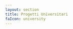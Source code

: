 ```yaml
---
layout: section
title: Progetti Universitari
faIcon: university
---
```

<!-- 
### Laurea Informatica - Magistrale


#### [FuzzQR - QR Code Fuzzing Toolkit for Android & iOS](https://github.com/Maxelweb/FuzzQR) - 📅 dicembre 2021 - febbraio 2022

Progetto di Advanced Topics in Computer & Network Security in collaborazione Federico Carboni. Realizzazione di un toolkit utilizzato per eseguire test di QR-code multipli su applicazioni Android e iOS.


#### [Formal Methods for Cyberphysical Systems - Invariant Verification Analysis](https://github.com/Maxelweb/CyberPhysicalSystemsLabs) - 📅 ottobre 2021 - gennaio 2022

Progetto di Formal Methods for Cyberphysical Systems. Esercizi e analisi per la verifica degli invarianti in sistemi a componenti ibridi sfruttando la libreria NuSMV su Python. Il progetto è stato fatto in collaborazione con Federico Carboni e Giuseppe Rossano.


#### [Analysis on "Nested, but Separate: Isolating Unrelated Critical Sections in Real-Time Nested Locking"](https://github.com/Maxelweb/RTOS) - 📅 luglio 2021 - oggi

Progetto di Real-time Kernels and Systems basato sull'analisi del paper _Nested, but Separate: Isolating Unrelated Critical Sections in Real-Time Nested Locking_ di B. B. Brandenburg e J. Robb. Il progetto è stato fatto in collaborazione con Giuseppe Rossano.


#### [ArduTracker - Hardware-based Contact Tracing](#) - 📅 dicemebre 2020 - oggi

Progetto di Wireless Networks for Mobile Application per il contact tracing a mezzo di protocolli personalizzati tramite RF24 e Bluetooth. Il progetto è ancora in sviluppo in collaborazione con Ciprian Voinea, Federico Carboni e il prof. Claudio Enrico Palazzi dell'Università di Padova.


#### [Smart Assistant Interaction through Visual Gesture Recognition using a Kinect Sensor](https://github.com/enricobu96/vcs-project/releases) - 📅 luglio 2021

> Progetto di Vision and Cognitive Services, in collaborazione con Enrico Buratto.

__Abstract:__ In the last decade, the raise of smart assistant devices played a key role for the everyday life as they help to retrieve information from the web, manage other home devices and execute routines independently. Even though the vocal interaction is getting more and more efficient, not always the commands are interpreted correctly. Moreover, looking at deaf people and/or people with speech disabilities, the effective interaction is drastically reduced, thus limiting the use of this kind of devices. The main goal of this project is to use the visible body parts of a person to interact with smart devices like Google Home through human pose estimation and gesture recognition. During our work we compared two different solutions – Google MediaPipe and NiTE2 middleware for Kinect –, and for both of these use-cases we tried different classification algorithms: multinomial logistic regression, ridge regression, random forest, support vector machines and multilayer perceptron. Through intensive trial and error experiments we were able to get F1-scores in a range between 0.71 and 0.97 for the different use-cases and classification algorithms, with an average accuracy never below 0.70.

#### [Advanced Algorithms Analysis](https://github.com/Maxelweb/AdvancedAlgorithmsLabs/releases) - 📅 marzo-giugno 2021

Progetto di Algoritmi Avanzati per le analisi multiple di algoritmi di Minimum Spanning Tree (Kruskal, Kruskal-naive, Union-find), Traveling Salesman Problem (Held and Karp, Nearest Neighbor, 2-approximation) e Minimum Cut (Stoer e Wagnet, Karger e Stein), in collaborazione con Federico Zanardo ed Enrico Buratto.


#### [Kubernetes Analysis - Runtimes for Concurrency and Distribution](https://github.com/Maxelweb/Kubernetes-RCD) - 📅 giugno 2021

Progetto di Sistemi concorrenti e distribuiti per la realizzazione di una serie di applicativi in cloud da utilizzare con l'orchestratore Kubernetes e Docker, in collaborazione con Gianluca Travasci e Paolo Pozzan. Il progetto ha riguardato l'analisi iniziale delle tecnologie, l'implementazione di un proof of concept e l'esecuzione di test da carico. 

#### [Green Habits - App](https://public.marianosciacco.it/relazione_greenhabits_unipd.pdf) - 📅 febbraio 2021

Progetto di Mobile Programming e Multimedia per la realizzazione di un app cross-platform realizzata in Dart con il framework Flutter, in collaborazione con Bryan Lucchetta.

---

### Laurea Informatica - Triennale

#### [Project ThiReMa - Red Round Robin](https://github.com/RedRoundRobin) - 📅 giugno 2020

Progetto di Ingegneria del Software in collaborazione con SanMarco Informatica per lo sviluppo
di una archittetura per gestire dispositivi IoT di natura eterogenea tramite l'utilizzo di Apache Kafka.


#### [Ottimizzazione di una Web Farm](https://github.com/Maxelweb/RicercaOperativaUNIPD) - 📅 settembre 2019

Progetto di Ricerca Operativa basato sul progetto di qCloud Manager per il calcolo di problemi di programmazione lineare.


#### [DiffieHellman, Merkle-Tree](https://github.com/Maxelweb/PCD_Assignments) - 📅 agosto 2019

Esercizi avanzati di Java per il corso di Programmazione Concorrente e Distribuita.


#### [qCloud Manager](https://pao.marianosciacco.it) - 📅 luglio 2019

Progetto di programmazione a oggetti basato su una applicazione con cui è possibile gestire
server e nodi hardware in una web farm. Il progetto è stato scritto in C++ e fa uso della libreria Qt per la GUI.


#### [Rapporto di usabilità, HDblog.it](http://public.marianosciacco.it/wim_progetto_hdblog.pdf) - 📅 aprile 2019

Il rapporto si compone dell'analisi del sito web (HDblog.it) in modo approfondito, in cui si fa attenta analisi alle scelte implementative del sito ai fini di usabilità dell'utente finale. Questa relazione è frutto di un progetto universitario per il corso di Web Information Management.


#### [Progetto di Tecnologie Web](http://tecweb.marianosciacco.it) - 📅 febbraio 2019

Sito per una Illustratrice - Progetto universitario di Tecnologie Web. Sito vetrina con galleria, blog, portfolio, parte utente e zona amministrativa con gestione di caricamento immagini. Progetto in collaborazione con Enrico Buratto, Gianmarco Pettinato, Giuseppe Bitetti.


#### [SWL Parser](http://swl.marianosciacco.it) - 📅 maggio 2018

Simple While Language Parser - Progetto universitario di Automi e Linguaggi Formali. 
Traduttore dal linguaggio SWL (inventato) al linguaggio C++.


#### [qBreak - Social Network](http://public.marianosciacco.it/qbreak_unipd.pdf) - 📅 febbraio 2018

Progetto universitario di Base di Dati (Database). Visualizza su [Github](https://github.com/Maxelweb/qBreakDatabaseUNIPD)

---

### Extra

#### [Impatto tecnologico e informatico nelle società moderne](http://public.marianosciacco.it/tesina_superiori.pdf) - 📅 giugno 2016

Tesina di Scuola Superiore.


#### [Sic et Simpliciter, Tecnologie Web](http://public.marianosciacco.it/guida_tecweb_unipd.pdf) - 📅 marzo 2019

In questa guida, scritta in Latex, vengono raccolti tutti i consigli e i suggerimenti per realizzare un buon progetto di Tecnologie Web. -->